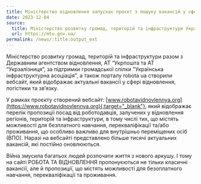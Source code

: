 ```yaml
---
title: Міністерство відновлення запускає проєкт з пошуку вакансій у сфері відбудови
date: 2023-12-04
source:
  title: Міністерство розвитку громад, територій та інфраструктури України
  url: https://mtu.gov.ua/
permalink: /news/:title:output_ext
---
```


Міністерство розвитку громад, територій та інфраструктури разом з Державним агентством відновлення, АТ “Укрпошта та АТ “Укрзалізниця”, за підтримки громадської спілки "Українська інфраструктурна асоціація", а також порталу robota ua створили вебсайт, який відображає актуальні вакансії у сфері відновлення, логістики та звʼязку.

У рамках проєкту створений вебсайт: [www.robotavidnovlennya.org](https://www.robotavidnovlennya.org){:target="_blank"}, який відображає перелік пропозиції посад від роботодавців, залучених у відновлення регіонів, територій та інфраструктури, в тому числі тих, що містять можливості для безплатного навчання, перекваліфікації та/або проживання, що особливо важливо для внутрішньо переміщених осіб (ВПО). Наразі на вебсайті представлено більше тисячі актуальних вакансій, які постійно оновлюються.

Війна змусила багатьох людей розпочати життя з нового аркушу. І тому на сайті РОБОТА ТА ВІДНОВЛЕННЯ пропонуєються не тільки класичні вакансії, але й пропозиції, що містять можливості для безоплатного навчання, перекваліфікації та проживання.
